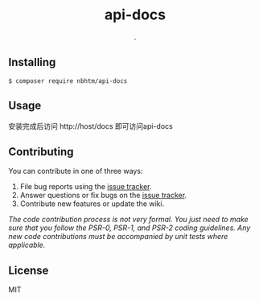 <h1 align="center"> api-docs </h1>

<p align="center"> .</p>


## Installing

```shell
$ composer require nbhtm/api-docs
```

## Usage

安装完成后访问
http://host/docs
即可访问api-docs

## Contributing

You can contribute in one of three ways:

1. File bug reports using the [issue tracker](https://github.com/szkj/api-docs/issues).
2. Answer questions or fix bugs on the [issue tracker](https://github.com/szkj/api-docs/issues).
3. Contribute new features or update the wiki.

_The code contribution process is not very formal. You just need to make sure that you follow the PSR-0, PSR-1, and PSR-2 coding guidelines. Any new code contributions must be accompanied by unit tests where applicable._

## License

MIT